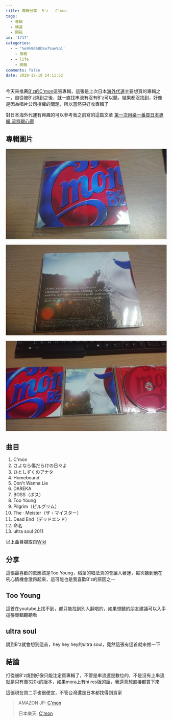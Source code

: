 ```yaml
---
title: 專輯分享  B'z - C'mon
tags:
  - 專輯
  - 轉運
  - 開箱
id: '1717'
categories:
  - - '%e9%96%8b%e7%ae%b1'
    - 專輯
  - - life
    - 開箱
comments: false
date: 2020-12-19 14:11:52
---
```


今天來推薦[B'z的C'mon](https://amzn.to/3lwfH0u "B'z的C'mon")這張專輯，這張是上次日本[海外代運](https://blog.devcker.com/leyifan-firsttime/ "海外代運")主要想買的專輯之一，自從被B'z燒到之後，就一直找串流有沒有B'z可以聽，結果都沒找到，好像是因為唱片公司授權的問題，所以當然只好收專輯了

對日本海外代運有興趣的可以參考我之前寫的這篇文章 [第一次用樂一番買日本專輯 流程跟心得](https://blog.devcker.com/leyifan-firsttime/ "第一次用樂一番買日本專輯 流程跟心得")

## 專輯圖片

![B'z - C'mon](./unbox-bz-cmon/DSC_0008-1024x576.jpg)

![B'z - C'mon](./unbox-bz-cmon/DSC_0009-1024x576.jpg)

![B'z - C'mon](./unbox-bz-cmon/DSC_0012-1024x576.jpg)

## 曲目

1.  C'mon
2.  さよなら傷だらけの日々よ
3.  ひとしずくのアナタ
4.  Homebound
5.  Don't Wanna Lie
6.  DAREKA
7.  BOSS（ボス）
8.  Too Young
9.  Pilgrim（ピルグリム）
10.  The ‧ Meister（ザ・マイスター）
11.  Dead End（デッドエンド）
12.  命名
13.  ultra soul 2011

以上曲目擷取自[Wiki](https://zh.wikipedia.org/wiki/C%27mon "Wiki")

## 分享

這張最喜歡的歌應該是Too Young，稻葉的唱法真的會讓人著迷，每次聽到他在吼心情機會激昂起來，這可能也是我喜歡B'z的原因之一

## Too Young

這首在youtube上找不到，都只能找到別人翻唱的，如果想聽的朋友建議可以入手這張專輯聽聽看

## ultra soul

說到B'z就會想到這首，hey hey hey的ultra soul，竟然這張有這首就來推一下

## 結論

打從被B'z燒到好像只能注定買專輯了，不管是串流還是數位的，不是沒有上串流就是只有賣320k的版本，如果mora上有hi res版的話，我還真想直接都買下來

這張現在買二手也很便宜，不管台灣還是日本都找得到賣家

> AMAZON JP: [C'mon](https://amzn.to/34IVw9p "C'mon")
> 
> 日本樂天: [C'mon](https://hb.afl.rakuten.co.jp/ichiba/1da4ff16.47c4b415.1da4ff17.04c7ce40/?pc=https%3A%2F%2Fproduct.rakuten.co.jp%2Fproduct%2F-%2F182649bd754f31e43123378ea108411a%2F&link_type=hybrid_url&ut=eyJwYWdlIjoiaXRlbSIsInR5cGUiOiJoeWJyaWRfdXJsIiwic2l6ZSI6IjI0MHgyNDAiLCJuYW0iOjEsIm5hbXAiOiJyaWdodCIsImNvbSI6MSwiY29tcCI6ImRvd24iLCJwcmljZSI6MCwiYm9yIjoxLCJjb2wiOjEsImJidG4iOjEsInByb2QiOjEsImFtcCI6ZmFsc2V9 "C'mon")